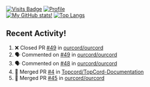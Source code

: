 [![Visits Badge](https://badges.pufler.dev/visits/misly16/misly16)](https://badges.pufler.dev)
[![Profile](https://raw.githubusercontent.com/Misly16/Misly16/master/index.png)](https://github.com/misly16)
<br>
[![My GitHub stats!](https://github-readme-stats.vercel.app/api?username=misly16&show_icons=true&theme=dracula)](https://github.com/misly16)
[![Top Langs](https://github-readme-stats.vercel.app/api/top-langs/?username=misly16&theme=dracula&layout=compact&langs_count=10)](https://github.com/misly16)
<br>


## Recent Activity!
<!--START_SECTION:activity-->
1. ❌ Closed PR [#49](https://github.com/ourcord/ourcord/pull/49) in [ourcord/ourcord](https://github.com/ourcord/ourcord)
2. 🗣 Commented on [#49](https://github.com/ourcord/ourcord/issues/49) in [ourcord/ourcord](https://github.com/ourcord/ourcord)
3. 🗣 Commented on [#48](https://github.com/ourcord/ourcord/issues/48) in [ourcord/ourcord](https://github.com/ourcord/ourcord)
4. 🎉 Merged PR [#4](https://github.com/Topcord/TopCord-Documentation/pull/4) in [Topcord/TopCord-Documentation](https://github.com/Topcord/TopCord-Documentation)
5. 🎉 Merged PR [#45](https://github.com/ourcord/ourcord/pull/45) in [ourcord/ourcord](https://github.com/ourcord/ourcord)
<!--END_SECTION:activity-->

